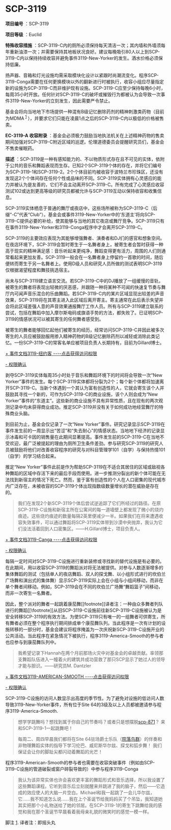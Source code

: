 # SCP-3119
                        


**项目编号** ：SCP-3119

**项目等级** ：Euclid

**特殊收容措施** ：SCP-3119-C内的厕所必须保持每天清洁一次；其内墙和外墙须每年重新油漆一次；并需要保持其地板状况良好。建议每晚吸引80人以上到SCP-3119-C内以保持持续收容并避免事件3119-New-Yorker的发生。酒水价格必须保持低廉。

扬声器、音箱和灯光设施均需采取模块化设计以紧跟时尚潮流变化。程序SCP-3119-Conga需要在任何更换模块以外的翻新进行时被执行，收容小组应尽量指定新的设施为SCP-3119-C而非维护现有设施。SCP-3119-C应至少保持每晚6小时，每周35小时开放。任何针对SCP-3119-C的破坏或摧毁行为都被认为会导致一次事件3119-New-Yorker的立刻发生，因此需要严令禁止。

基金会将向当地地下市场提供一种混有B级记忆删除药剂的精神刺激类药物（目前为MDMA<sup class='footnoteref'>
 <a shape='rect' class='footnoteref' id='footnoteref-1' href='javascript:;' onclick='WIKIDOT.page.utils.scrollToReference(&apos;footnote-1&apos;)'>1</a>
</sup>），并要求它们只能在凌晨1点之后的SCP-3119-C内以极低的价格被售卖。

**EC-3119-A 收容附录** ：基金会必须极力鼓励当地执法机关在上述精神药物的售卖期间加强对SCP-3119-C附近区域的巡逻。伦理道德委员会提醒研究员们，基金会不售卖催眠药。

**描述** ：SCP-3119是一种有感知能力的、不以物质形式存在且不可见的实体，依附于公共的音乐和舞蹈表现而生存。已知2个SCP-3119个体的存在，并将它们编号为SCP-3119-1和SCP-3119-2。2个个体目前均被收容于波特兰市珍珠区，还没有发现这2个个体间存在任何个性或品味的不同。SCP-3119实体拥有心灵感应的能力并被认为是友善的，它们不会主动离开SCP-3119-C。所有完成了心灵感应收容测试102或达到更高等级的研究员都被允许与SCP-3119互动以保持收容和收集信息。

SCP-3119实体栖息于普通的舞厅或夜店中，这些场所被称为SCP-3119-C（后缀“-C”代表“Club”）。基金会或事件3119-New-Yorker中的‘东道主’将向SCP-3119-C提供必要的补给，使其能够与当地的其它夜店或舞厅竞争。SCP-3119只有在事件3119-New-Yorker和3119-Conga程序中才会离开SCP-3119-C。

SCP-3119的主要效应表现为其能够增强舞者、演奏者和DJ们的感官和想象空间。在夜店环境下，SCP-3119会暂时寄生于一名舞者身上，被寄生者会暂时获得一种高于现实的精神满足感：音乐听起来更纯净，舞蹈变得更有活力，周围的人们则通常看起来更加友善。SCP-3119一般会在一名舞者身上停留约一首歌的时间，随后便转而寄生于另一名舞者上。使用D级人员和研究人员所做的测试表明SCP-3119仅根据渴望程度和舞技挑选宿主。

尚未与SCP-3119建立语言交流。若SCP-3119-C中的DJ播放了一组缓慢的音轨，被寄生的舞者将表现出轻微的厌恶感，并跟随一种将某种不可闻的快速复节奏与舞厅内可闻声音乐混合的乐曲舞蹈。若SCP-3119-C内的某片区域显现出较差的声音效果，SCP-3119将在其寄主进入此区域后离开寄主。寄主通常在此后表示失望并会将此区域差强人意的声音效果通报舞厅工作人员。所有与SCP-3119建立联系的尝试，包括在舞蹈中加入摩尔斯电码或旗语手势的方法，都失败了。已证明SCP-3119的情感状况可以被其寄生的任何舞者感受到。

被寄生的舞者能够回忆起他们被寄生的经历，经常访问SCP-3119-C并因此被多次寄生的人员应被鼓励服用掺入精神药物的B级记忆删除药剂以减轻或消除此类记忆。一份SCP-3119-C的常客名单应被项目负责人长期持有，目前为Gillard博士。


<a shape='rect' class='collapsible-block-link' href='javascript:;'>+&#160;&#20107;&#20214;&#25991;&#26723;3119-&#32445;&#32422;&#23458;&#160;----&#28857;&#20987;&#33719;&#24471;&#35775;&#38382;&#26435;&#38480;</a>

<a shape='rect' class='collapsible-block-link' href='javascript:;'>-&#160;&#26435;&#38480;&#30830;&#35748;</a>

剥夺SCP-3119实体每周35小时处于音乐和舞蹈环境下的时间将会导致一次“New Yorker”事件的发生。每个SCP-3119实体都将分裂为2个；每个新个体都将加速离开SCP-3119-C。当新个体遇到一个其认为富有创造性的人，它就会寄生该个人并鼓励其寻找一个新的，可作为SCP-3119-C的商业设施，该个人则会成为“New Yorker”事件的“东道主”。这些新的商业设施不具有异常性质，且在现有的两次观测记录中均未获得商业成功。推定SCP-3119并没有关于如何成功地经营舞厅的特殊商业头脑。

到目前为止，基金会仅记录了一次“New Yorker”事件。研究记录显示SCP-3119在事件发生前的一周显示出“苦涩”和“失去耐心”的情感状态。当地地下经济的记录显示冰毒和可卡因的销售量在此期间显著提高。事件发生前的SCP-3119-C在当地不受欢迎，最广泛被提起的理由为厕所卫生条件差劲。参与研究SCP-3119的研究人员被鼓励将他们对改善收容程序的研究与对科目管理学101（自学）与保持热情101（自学）的学习结合起来。

推定“New Yorker”事件此前是作为帮助SCP-3119在不适合其居住的区域或敌视各种舞蹈的区域中存活下来的最后手段而使用。进一步推测分裂出的新个体可能在无法找到新宿主的情况下死亡。然而，鉴于富有创造性的个人在人口密集的现代城市内广泛存在，未被收容的SCP-3119个体出现指数级数量增长的潜在威胁是存在的。


> 我们在发现2个新SCP-3119个体后尝试逆追踪了它们所经过的路径。在原SCP-3119-C设施和新宿主所在公寓间的每一道墙壁上都发现了微小的烧灼痕迹。这些烧灼痕迹的数量每隔2英里便减少一半。如果我们在将来遭遇收容失效事件，可以通过舞蹈将SCP-3119实体带到沙漠中央抛弃，我认为它们没法活着回到人口密集区。——H.Gillard博士，项目负责人。
> 





<a shape='rect' class='collapsible-block-link' href='javascript:;'>+&#160;&#20107;&#20214;&#25991;&#26723;3119-Canga&#160;----&#28857;&#20987;&#33719;&#24471;&#35775;&#38382;&#26435;&#38480;</a>

<a shape='rect' class='collapsible-block-link' href='javascript:;'>-&#160;&#26435;&#38480;&#30830;&#35748;</a>

每隔一定时间对SCP-3119-C设施进行重新装修或寻找新的替代设施是有必要的。在此期间，用以收容SCP-3119的舞蹈派对将无法被提供。对参与人数逐渐增多的集体舞蹈的测试（包括单人的夜店舞蹈、双人的探戈舞、以小组形式进行的坎伯兰广场舞和演出式的集体舞）显示SCP-3119实际上会在小组与小组间移动，而非在单个舞者间移动。例如，SCP-3119会在不同的坎伯兰广场舞“舞蹈篮子”间移动，而非一次寄生一名舞者。

因此，整个派对的舞者一起跳着康茄舞[[footnote]]译者注：一种由众多舞者列队进行的舞蹈[[\footnote]]从旧SCP-3119-C设施前往新SCP-3119-C设施被认为是安全转移SCP-3119的有效方法。为使SCP-3119只有唯一的一组舞者可供寄生，所有舞者必须在整个程序执行期间排成单个康茄舞队列。当此程序是一次有计划的设施转移的一部分时，基金会建议将程序掩盖为一次庆祝新SCP-3119-C设施开业的公共活动。当此程序在紧急情况下被执行，程序3119-America-Smooth的参与者也应参与到康茄舞队列中。


> 我希望记录下Hannah在两个月前那场火灾中对基金会的卓越贡献。率领那支舞蹈队伍进入一幢着火的建筑并成功营救了那只SCP显示了她过人的领导才能与胆识。——研究员M. Dantzler
> 





<a shape='rect' class='collapsible-block-link' href='javascript:;'>+&#160;&#20107;&#20214;&#25991;&#26723;3119-AMERICAN-SMOOTH&#160;----&#28857;&#20987;&#33719;&#24471;&#35775;&#38382;&#26435;&#38480;</a>

<a shape='rect' class='collapsible-block-link' href='javascript:;'>-&#160;&#26435;&#38480;&#30830;&#35748;</a>

SCP-3119-C设施的访问人数显示出高度的季节性。为了避免对设施的低访问人数导致3119-New-Yorker事件，所有位于Site 64的3级及以上人员都被邀请参与程序3119-America-Smooth.


> 想学学跳舞吗？想找到属于你自己的节奏吗？或者只是想摆脱[scp-871](/scp-871)？
来和SCP-3119-1一起跳舞吧！
> 
> 每周二、周四早晨我们都将在Site 64驻场爵士乐队（[院落鸟群](http://scp-wiki-cn.wikidot.com/scp-2106)）的伴奏和非物理舞蹈实体的指导下学习伦巴、威尼斯华尔兹、探戈和狐步舞！
我们保证会让你的脚趾尖都闪动着舞蹈的光芒！
> 

程序3119-American-Smooth的参与者也需要在收容突破事件（例如由SCP-3119-C设施的管道破裂或窗户碎裂导致的）中参与程序3119-Conga


> 我认为该异常实体也许会喜欢更丰富的舞蹈形式和音乐选择，所以我设置了这些舞蹈课程。它听到音乐后立刻就醒来并跳进了我的脑子，然后——它造成的效应使人的大脑一片空白。Michael和我一起跳了一会儿华尔兹，它……我不知道怎么说……我在上个圣诞节给我妈妈买了个吊坠，我知道她其实把那个小礼物送给了她的邻居。在SCP-3119-1的寄生下跳舞给我的感觉和我在那个圣诞节早晨看着我母亲礼貌的微笑时的感觉一模一样。
> 






脚注
<a shape='rect' href='javascript:;' onclick='WIKIDOT.page.utils.scrollToReference(&apos;footnoteref-1&apos;)'>1</a>. 译者注：即摇头丸


                    
